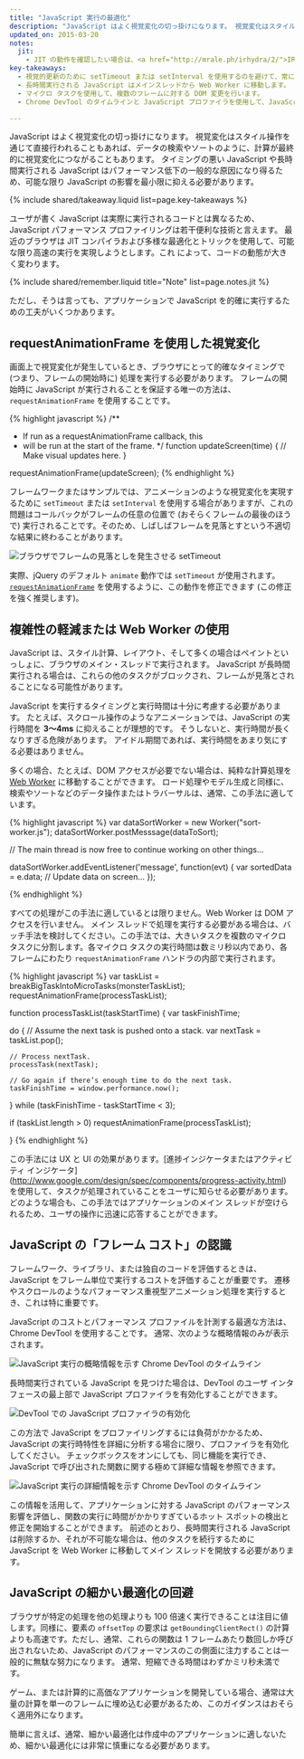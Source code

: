 ```yaml
---
title: "JavaScript 実行の最適化"
description: "JavaScript はよく視覚変化の切っ掛けになります。 視覚変化はスタイル操作を通じて直接行われることもあれば、データの検索やソートのように、計算が最終的に視覚変化につながることもあります。 タイミングの悪い JavaScript や長時間実行される JavaScript はパフォーマンス低下の一般的な原因になり得るため、可能な限り JavaScript の影響を最小限に抑える必要があります。"
updated_on: 2015-03-20
notes:
  jit:
    - JIT の動作を確認したい場合は、<a href="http://mrale.ph/irhydra/2/">IRHydra<sup>2</sup> by Vyacheslav Egorov</a> を参照してください。 Chrome の JavaScript エンジン V8 による最適化のときの、JavaScript コードの中間状態が示されています。
key-takeaways:
  - 視覚的更新のために setTimeout または setInterval を使用するのを避けて、常に requestAnimationFrame を使用するようにします。
  - 長時間実行される JavaScript はメインスレッドから Web Worker に移動します。
  - マイクロ タスクを使用して、複数のフレームに対する DOM 変更を行います。
  - Chrome DevTool のタイムラインと JavaScript プロファイラを使用して、JavaScript の影響を評価します。

---
```

<p class="intro">
  JavaScript はよく視覚変化の切っ掛けになります。 視覚変化はスタイル操作を通じて直接行われることもあれば、データの検索やソートのように、計算が最終的に視覚変化につながることもあります。 タイミングの悪い JavaScript や長時間実行される JavaScript はパフォーマンス低下の一般的な原因になり得るため、可能な限り JavaScript の影響を最小限に抑える必要があります。
</p>

{% include shared/takeaway.liquid list=page.key-takeaways %}

ユーザが書く JavaScript は実際に実行されるコードとは異なるため、JavaScript パフォーマンス プロファイリングは若干便利な技術と言えます。 最近のブラウザは JIT コンパイラおよび多様な最適化とトリックを使用して、可能な限り高速の実行を実現しようとします。これ によって、コードの動態が大きく変わります。

{% include shared/remember.liquid title="Note" list=page.notes.jit %}

ただし、そうは言っても、アプリケーションで JavaScript を的確に実行するための工夫がいくつかあります。

## requestAnimationFrame を使用した視覚変化

画面上で視覚変化が発生しているとき、ブラウザにとって的確なタイミングで (つまり、フレームの開始時に) 処理を実行する必要があります。 フレームの開始時に JavaScript が実行されることを保証する唯一の方法は、`requestAnimationFrame` を使用することです。

{% highlight javascript %}
/**
 * If run as a requestAnimationFrame callback, this
 * will be run at the start of the frame.
 */
function updateScreen(time) {
  // Make visual updates here.
}

requestAnimationFrame(updateScreen);
{% endhighlight %}

フレームワークまたはサンプルでは、アニメーションのような視覚変化を実現するために `setTimeout` または `setInterval` を使用する場合がありますが、これの問題はコールバックがフレームの任意の位置で (おそらくフレームの最後のほうで) 実行されることです。そのため、しばしばフレームを見落とすという不適切な結果に終わることがあります。

<img src="images/optimize-javascript-execution/settimeout.jpg" class="g--centered" alt="ブラウザでフレームの見落としを発生させる setTimeout">

実際、jQuery のデフォルト `animate` 動作では `setTimeout` が使用されます。[`requestAnimationFrame`](https://github.com/gnarf/jquery-requestAnimationFrame) を使用するように、この動作を修正できます (この修正を強く推奨します)。

## 複雑性の軽減または Web Worker の使用

JavaScript は、スタイル計算、レイアウト、そして多くの場合はペイントといっしょに、ブラウザのメイン・スレッドで実行されます。 JavaScript が長時間実行される場合は、これらの他のタスクがブロックされ、フレームが見落とされることになる可能性があります。

JavaScript を実行するタイミングと実行時間は十分に考慮する必要があります。 たとえば、スクロール操作のようなアニメーションでは、JavaScript の実行時間を **3～4ms** に抑えることが理想的です。 そうしないと、実行時間が長くなりすぎる危険があります。 アイドル期間であれば、実行時間をあまり気にする必要はありません。

多くの場合、たとえば、DOM アクセスが必要でない場合は、純粋な計算処理を [Web Worker](https://developer.mozilla.org/en-US/docs/Web/API/Web_Workers_API/basic_usage) に移動することができます。 ロード処理やモデル生成と同様に、検索やソートなどのデータ操作またはトラバーサルは、通常、この手法に適しています。

{% highlight javascript %}
var dataSortWorker = new Worker("sort-worker.js");
dataSortWorker.postMesssage(dataToSort);

// The main thread is now free to continue working on other things...

dataSortWorker.addEventListener('message', function(evt) {
   var sortedData = e.data;
   // Update data on screen...
});

{% endhighlight %}

すべての処理がこの手法に適しているとは限りません。Web Worker は DOM アクセスを行いません。 メイン スレッドで処理を実行する必要がある場合は、バッチ手法を検討してください。この手法では、大きいタスクを複数のマイクロ タスクに分割します。各マイクロ タスクの実行時間は数ミリ秒以内であり、各フレームにわたり `requestAnimationFrame` ハンドラの内部で実行されます。

{% highlight javascript %}
var taskList = breakBigTaskIntoMicroTasks(monsterTaskList);
requestAnimationFrame(processTaskList);

function processTaskList(taskStartTime) {
  var taskFinishTime;

  do {
    // Assume the next task is pushed onto a stack.
    var nextTask = taskList.pop();

    // Process nextTask.
    processTask(nextTask);

    // Go again if there’s enough time to do the next task.
    taskFinishTime = window.performance.now();
  } while (taskFinishTime - taskStartTime < 3);

  if (taskList.length > 0)
    requestAnimationFrame(processTaskList);

}
{% endhighlight %}

この手法には UX と UI の効果があります。[進捗インジケータまたはアクティビティ インジケータ] (http://www.google.com/design/spec/components/progress-activity.html) を使用して、タスクが処理されていることをユーザに知らせる必要があります。 どのような場合も、この手法ではアプリケーションのメイン スレッドが空けられるため、ユーザの操作に迅速に応答することができます。

## JavaScript の「フレーム コスト」の認識

フレームワーク、ライブラリ、または独自のコードを評価するときは、JavaScript をフレーム単位で実行するコストを評価することが重要です。 遷移やスクロールのようなパフォーマンス重視型アニメーション処理を実行するとき、これは特に重要です。

JavaScript のコストとパフォーマンス プロファイルを計測する最適な方法は、Chrome DevTool を使用することです。 通常、次のような概略情報のみが表示されます。

<img src="images/optimize-javascript-execution/low-js-detail.jpg" class="g--centered" alt="JavaScript 実行の概略情報を示す Chrome DevTool のタイムライン">

長時間実行されている JavaScript を見つけた場合は、DevTool のユーザ インタフェースの最上部で JavaScript プロファイラを有効化することができます。

<img src="images/optimize-javascript-execution/js-profiler-toggle.jpg" class="g--centered" alt="DevTool での JavaScript プロファイラの有効化">

この方法で JavaScript をプロファイリングするには負荷がかかるため、JavaScript の実行時特性を詳細に分析する場合に限り、プロファイラを有効化してください。 チェックボックスをオンにしても、同じ機能を実行でき、JavaScript で呼び出された関数に関する極めて詳細な情報を参照できます。

<img src="images/optimize-javascript-execution/high-js-detail.jpg" class="g--centered" alt="JavaScript 実行の詳細情報を示す Chrome DevTool のタイムライン">

この情報を活用して、アプリケーションに対する JavaScript のパフォーマンス影響を評価し、関数の実行に時間がかかりすぎているホット スポットの検出と修正を開始することができます。 前述のとおり、長時間実行される JavaScript は削除するか、それが不可能な場合は、他のタスクを続行するために JavaScript を Web Worker に移動してメイン スレッドを開放する必要があります。

## JavaScript の細かい最適化の回避

ブラウザが特定の処理を他の処理よりも 100 倍速く実行できることは注目に値します。同様に、要素の `offsetTop` の要求は `getBoundingClientRect()` の計算よりも高速です。ただし、通常、これらの関数は 1 フレームあたり数回しか呼び出されないため、JavaScript のパフォーマンスのこの側面に注力することは一般的に無駄な努力になります。 通常、短縮できる時間はわずかミリ秒未満です。

ゲーム、または計算的に高価なアプリケーションを開発している場合、通常は大量の計算を単一のフレームに埋め込む必要があるため、このガイダンスはおそらく適用外になります。

簡単に言えば、通常、細かい最適化は作成中のアプリケーションに適しないため、細かい最適化には非常に慎重になる必要があります。


